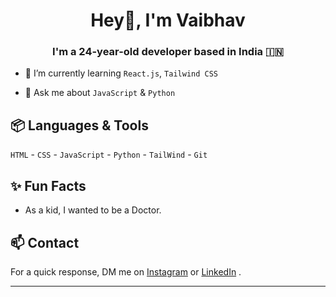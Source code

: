 <h1 align="center">Hey👋, I'm Vaibhav</h1>
<h3 align="center">I'm a 24-year-old developer based in India 🇮🇳 </h3>


- 🌱 I’m currently learning  `React.js`, `Tailwind CSS`

- 💬 Ask me about  `JavaScript` & `Python`

## 📦 Languages & Tools

`HTML` - `CSS` - `JavaScript` - `Python` - `TailWind` - `Git`
 
## ✨ Fun Facts 

- As a kid, I wanted to be a Doctor.

## 📫 Contact

 For a quick response, DM me on [Instagram](https://www.instagram.com/vaibhavdhok/) or [LinkedIn](https://www.linkedin.com/in/vaibhavdhok/) .
<hr>


